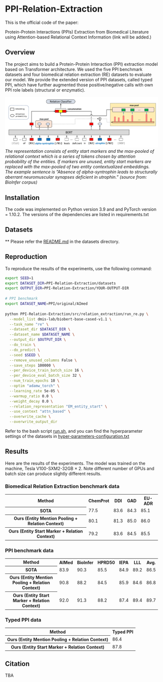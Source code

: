 # PPI-Relation-Extraction
This is the official code of the paper:

Protein-Protein Interactions (PPIs) Extraction from Biomedical Literature using Attention-based Relational Context Information (link will be added.)

## Overview
The project aims to build a Protein-Protein Interaction (PPI) extraction model based on Transformer architecture. 
We used the five PPI benchmark datasets and four biomedical relation extraction (RE) datasets to evaluate our model.
We provide the extended version of PPI datasets, called typed PPI, which have further augmented those positive/negative calls with own PPI role labels (structural or enzymatic). <br/>

![PPI_RE_architecture](img/model_architecture.jpg)
*The representation consists of entity start markers and the max-pooled of relational context which is a series of tokens chosen by attention probability
of the entities. If markers are unused, entity start markers are replaced with the max-pooled of two entity contextualized embeddings. The example sentence is ”Absence of alpha-syntrophin leads to structurally aberrant neuromuscular synapses deficient in utrophin.” (source from:
BioInfer corpus)*

## Installation
The code was implemented on Python version 3.9 and and PyTorch version = 1.10.2. The versions of the dependencies are listed in requirements.txt

## Datasets
** Please refer the [README.md](datasets/README.md) in the datasets directory.


## Reproduction
To reproduce the results of the experiments, use the following command:

```bash
export SEED=1
export DATASET_DIR=PPI-Relation-Extraction/datasets
export OUTPUT_DIR=PPI-Relation-Extraction/YOUR-OUTPUT-DIR

# PPI benchmark
export DATASET_NAME=PPI/original/AImed
			
python PPI-Relation-Extraction/src/relation_extraction/run_re.py \
  --model_list dmis-lab/biobert-base-cased-v1.1 \
  --task_name "re" \
  --dataset_dir $DATASET_DIR \
  --dataset_name $DATASET_NAME \
  --output_dir $OUTPUT_DIR \
  --do_train \
  --do_predict \
  --seed $SEED \
  --remove_unused_columns False \
  --save_steps 100000 \
  --per_device_train_batch_size 16 \
  --per_device_eval_batch_size 32 \
  --num_train_epochs 10 \
  --optim "adamw_torch" \
  --learning_rate 5e-05 \
  --warmup_ratio 0.0 \
  --weight_decay 0.0 \
  --relation_representation "EM_entity_start" \
  --use_context "attn_based" \
  --overwrite_cache \
  --overwrite_output_dir
```

Refer to the bash script [run.sh](script/run.sh), and you can find the hyperparameter settings of the datasets in [hyper-parameters-configuration.txt](config/hyper-parameters-configuration.txt)

## Results
Here are the results of the experiments. The model was trained on the machine, Tesla V100-SXM2-32GB × 2. Note different number of GPUs and batch size can produce slightly different results.


### Biomedical Relation Extraction benchmark data ###
   
<table>
    <tr>
        <th>Method</th>
        <th>ChemProt</th>
        <th>DDI</th>
        <th>GAD</th>
        <th>EU-ADR</th>
    </tr>
	<tr>
        <th>SOTA</th>
        <td>77.5</td>
        <td>83.6</td>
        <td>84.3</td>
        <td>85.1</td>
    </tr>
    <tr>
        <th>Ours (Entity Mention Pooling + Relation Context)</th>
        <td>80.1</td>
        <td>81.3</td>
        <td>85.0</td>
        <td>86.0</td>
    </tr>
    <tr>
        <th>Ours (Entity Start Marker + Relation Context)</th>
        <td>79.2</td>
        <td>83.6</td>
        <td>84.5</td>
        <td>85.5</td>
    </tr>
</table>

### PPI benchmark data ###
     
<table>
    <tr>
        <th>Method</th>
        <th>AIMed</th>
        <th>BioInfer</th>
        <th>HPRD50</th>
        <th>IEPA</th>
		<th>LLL</th>
		<th>Avg.</th>
    </tr>
	<tr>
        <th>SOTA</th>
        <td>83.9</td>
        <td>90.3</td>
        <td>85.5</td>
        <td>84.9</td>
		<td>89.2</td>
        <td>86.5</td>
    </tr>
    <tr>
        <th>Ours (Entity Mention Pooling + Relation Context)</th>
        <td>90.8</td>
        <td>88.2</td>
        <td>84.5</td>
        <td>85.9</td>
		<td>84.6</td>
        <td>86.8</td>
    </tr>
    <tr>
        <th>Ours (Entity Start Marker + Relation Context)</th>
        <td>92.0</td>
        <td>91.3</td>
        <td>88.2</td>
        <td>87.4</td>
		<td>89.4</td>
        <td>89.7</td>
    </tr>
</table>

### Typed PPI data ###

<table>
    <tr>
        <th>Method</th>
        <th>Typed PPI</th>
    </tr>
    <tr>
        <th>Ours (Entity Mention Pooling + Relation Context)</th>
        <td>86.4</td>
    </tr>
    <tr>
        <th>Ours (Entity Start Marker + Relation Context)</th>
        <td>87.8</td>
    </tr>
</table>


## Citation
TBA

<!-- reference from NBFNet
```bibtex
@article{zhu2021neural,
  title={Neural bellman-ford networks: A general graph neural network framework for link prediction},
  author={Zhu, Zhaocheng and Zhang, Zuobai and Xhonneux, Louis-Pascal and Tang, Jian},
  journal={Advances in Neural Information Processing Systems},
  volume={34},
  year={2021}
}
```
-->

<!--
### Prerequisites
Install the following packages.

* HuggingFace Transformers (https://github.com/huggingface/transformers)
* Scikit-learn (https://scikit-learn.org)

## License
This project is licensed under the MIT License - see the [LICENSE.md](LICENSE.md) file for details

## Acknowledgments
* This work has been authored by employees of Brookhaven Science Associates, LLC operated under Contract No. DESC0012704. The authors gratefully acknowledge the funding support from the Brookhaven National Laboratory under the Laboratory Directed Research and Development 18-05 FY 18-20.
-->